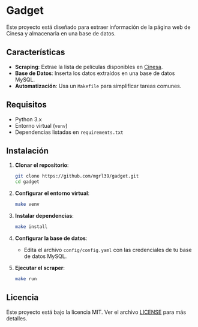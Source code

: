 # Gadget

Este proyecto está diseñado para extraer información de la página web de Cinesa y almacenarla en una base de datos.

## Características
- **Scraping**: Extrae la lista de películas disponibles en [Cinesa](https://www.cinesa.es/peliculas/).
- **Base de Datos**: Inserta los datos extraídos en una base de datos MySQL.
- **Automatización**: Usa un `Makefile` para simplificar tareas comunes.

## Requisitos
- Python 3.x
- Entorno virtual (`venv`)
- Dependencias listadas en `requirements.txt`

## Instalación

1. **Clonar el repositorio**:
   ```bash
   git clone https://github.com/mgrl39/gadget.git
   cd gadget
   ```

2. **Configurar el entorno virtual**:
   ```bash
   make venv
   ```

3. **Instalar dependencias**:
   ```bash
   make install
   ```

4. **Configurar la base de datos**:
   - Edita el archivo `config/config.yaml` con las credenciales de tu base de datos MySQL.

5. **Ejecutar el scraper**:
   ```bash
   make run
   ```

## Licencia
Este proyecto está bajo la licencia MIT. Ver el archivo [LICENSE](LICENSE) para más detalles.

